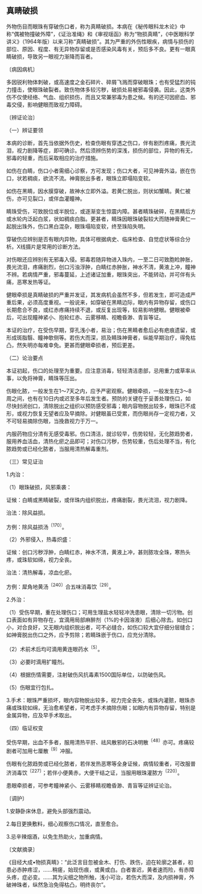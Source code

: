 ## 真睛破损

外物伤目而眼珠有穿破伤口者，称为真睛破损。本病在《秘传眼科龙木论》中称“偶被物撞破外障”，《证治准绳》和《审视瑶函》称为“物损真睛”，《中医眼科学讲义》（1964年版）以来习称“真睛破损”。其为严重的外伤性眼疾，病情与损伤的部位、原因、程度、有无异物存留或是否感染风毒有关，预后多不良。更有一眼真睛破损，导致另一眼视力渐降而盲者。

〔病因病机〕

多因锐利物体刺破，或高速度之金石碎片、碎屑飞溅而穿破眼珠；也有受猛烈的钝力撞击，使眼珠破裂者。致伤物体多较污秽，破损处易被邪毒侵袭。因此，这类外伤不仅使经络、气血、组织损伤，而且又常兼邪毒为患之候。有的还可因瘀血、邪毒交侵，影响健眼而致视力障碍。

〔辨证论治〕

（一）辨证要领

本病的诊断，首先当依据外伤史，检查伤眼有穿透之伤口，伴有剧烈疼痛，畏光流泪，视力剧降等症，即可确诊。然后须辨伤势的深浅，损伤的部位，异物的有无，邪毒的轻重，而后采取相应的治疗措施。

如伤在白睛，伤口小者需细心诊察，方可发现；伤口大者，可见神膏外溢，嵌在伤口，状若稠痰，欲流不流。神膏脱出多者，眼珠立即塌陷变软。

如伤在黑睛，因水膜穿破，故神水立即外溢。若黄仁脱出，则状如蟹睛。黄仁被伤，亦可见裂口，或伴血灌瞳神。

睛珠受伤，可致脱位或半脱位，或逐渐变生惊震内障。甚者睛珠破碎，在黑睛后方或水轮内泛起白浆，状如稠痰白脂。更甚者，睛珠因眼珠破裂较大而随神膏黄仁一起脱出珠外，伤口黑白混杂，眼珠塌陷变软，终至珠陷失明。

穿破伤应辨别是否有眼内异物，具体可根据病史、临床检查、自觉症状等综合分析。X线摄片是常用的诊断方法。

对伤眼还应辨别有无邪毒入侵。邪毒若随异物进入珠内，一至二日可致胞睑肿胀，畏光流泪，疼痛剧烈，创口污浊浮肿，白睛红赤肿胀，神水不清，黄液上冲，瞳神不辨。若病情严重，邪毒蔓延，上述诸证加重，眼珠突出，不能转动，并可伴有头痛，恶寒发热等证。

健眼牵损是真睛破损的严重并发证，其发病机会虽然不多，但若发生，即可造成严重后果，必须高度重视。一般说来，如穿破在黑睛边际，眼内有异物存留，或伤口长期愈合不良，或红赤疼痛持续不退，或反复出现等，较易影响健眼。健眼被牵后，可出现瞳神紧小、抱轮红赤、云雾移睛、视瞻昏渺、青盲等证。

本证的治疗，在受伤早期，穿孔浅小者，易治；伤在黑睛者愈后必有疤痕遗留，或形成斑脂翳、瞳神欹侧等。若伤大而深，损及睛珠神膏者，纵能早期治疗，得免枯凸，然失明亦每难幸免。更甚而健眼牵损者，预后更差。

（二）论治要点

本证初起，伤口的处理至为重要。应注意消毒，轻轻清洁患部，忌用重力或草率从事，以免将神膏，睛珠等压出。

伤眼化脓，一般发生在1〜7天之内，应予严密观察。健眼牵损，一般发生在3〜8周之间，也有在10日内或迟至多年后发生者。预防的关键在于妥善处理伤口，如尽快封闭创口，清除脱出之组织以预防感受邪毒；眼内容物脱出较多，眼珠已不成形，或视力恢复无望者应及早摘除。对健眼虽已受累，而伤眼尚存一定视力者，又不可轻易摘除伤眼，当挽救视力于万一。

内服药物应分清有无感受毒邪。伤口清洁，就诊较早，伤势较轻，无化脓趋势者，服用养血活血，清热化瘀之品即可；对伤口污秽，伤势较重，伤后处理不当，有化脓趋势或已经化脓者，当服用清热解毒重剂。

（三）常见证治

1.内治：

（1）眼珠破损，风邪乘袭：

证候：白睛或黑睛破裂，或伴珠内组织脱出，疼痛剧裂，畏光流泪，视力剧降。

治法：除风益损。

方例：除风益损汤<sup>〔170〕</sup>。

（2）外邪侵入，热毒炽盛：

证候：创口污秽浮肿，白睛红赤，神水不清，黄液上冲，甚则脓攻全珠，寒热头疼，或珠软如绵，视力全丧。

治法：清热解毒，凉血化瘀。

方例：犀角地黄汤<sup>〔240〕</sup>合五味消毒饮<sup>〔29〕</sup>。

2.外治：

（1）受伤早期，重在处理伤口；可用生理盐水轻轻冲洗患眼，清除一切污物。创口表面如有异物存在，宜滴用局部麻醉剂（1%的卡因溶液）后细心除去。如创口小，对合良好，又无眼内组织脱出者，可不必缝合，如伤口较大宜仔细分层缝合；如神膏脱出伤口之外，应予剪除；若睛珠嵌于伤口，应充分清除。

（2）术前术后均可滴用黄连眼药水<sup>〔5〕</sup>。

（3）必要时滴用扩瞳剂。

（4）根据伤情需要，注射破伤风抗毒素1500国际单位，以防破伤风。

（5）伤眼宜行包扎。

3.手术：眼珠严重损坏，眼内容物脱出较多，视力完全丧失，或珠内灌脓，眼珠赤痛或珠软如绵，无治愈希望者，可考虑手术摘除伤眼；如眼内有异物存留，特别是金属异物，应及早手术取出。

（四）临证权变

受伤早期，出血不多者，服用清热平肝、祛风散邪的石决明散<sup>〔48〕</sup>亦可。疼痛较剧者可加用七厘散<sup>〔9〕</sup>冲服。

伤眼有化脓趋势或已经化脓者，若伴发热恶寒等全身证候，病情较重者，可改服普济消毒饮<sup>〔227〕</sup>；若伴小便黄赤，大便干结之证，当服用眼珠灌脓方<sup>〔220〕</sup>。

患眼牵损者，可参考瞳神紧小、云雾移睛视瞻昏渺、青盲等证辨证论治。

〔调护〕

1.安静卧床休息，避免头部强烈震动。

2.每日更换敷料，细心观察伤口情况，直至愈合。

3.忌辛辣烟酒，以免生热助火，加重病情。

〔文献摘录〕

《目经大成•物损真睛》：“此泛言目忽被金木、打伤、跌伤，迫在轮廓之甚者，初患必赤肿疼涩，……稍瘥，始现伤痕，或黄或白。白者害迟，黄者速而险，有赤障头疼，症必变。……其为尖细之物所触，浅小可治，若伤大而深，及内损神膏，外破神珠者，纵然急治免得枯凸，明终丧尔”。